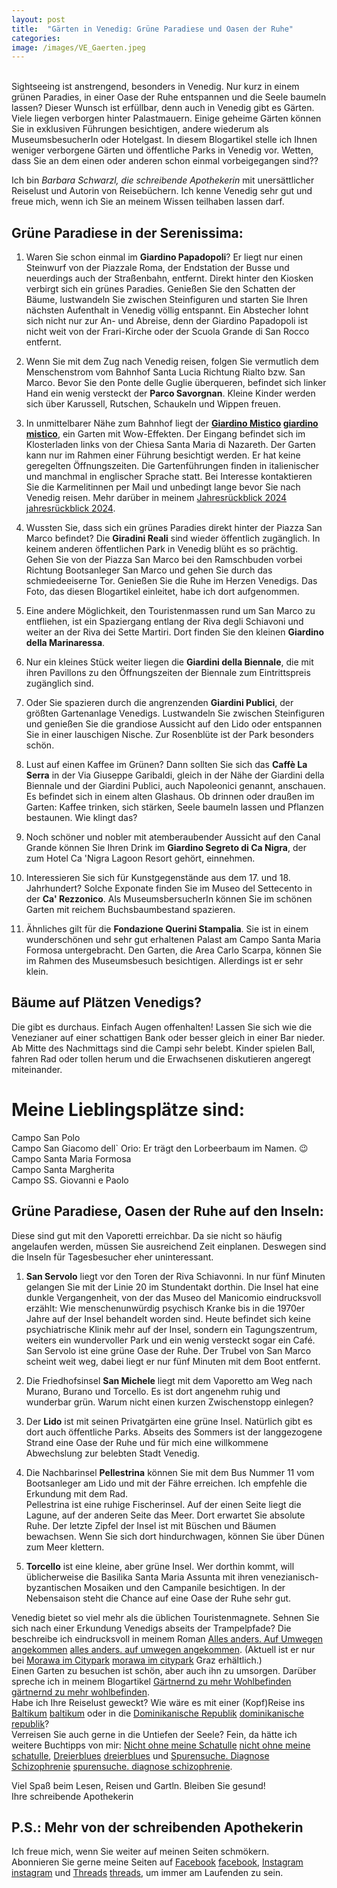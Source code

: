 ```yaml
---
layout: post
title:  "Gärten in Venedig: Grüne Paradiese und Oasen der Ruhe"
categories: 
image: /images/VE_Gaerten.jpeg
---
```



<br>
Sightseeing ist anstrengend, besonders in Venedig. Nur kurz in einem grünen Paradies, in einer Oase der Ruhe entspannen und die Seele baumeln lassen? Dieser Wunsch ist erfüllbar, denn auch in Venedig gibt es Gärten. Viele liegen verborgen hinter Palastmauern. Einige geheime Gärten können Sie in exklusiven Führungen besichtigen, andere wiederum als MuseumsbesucherIn oder Hotelgast.
In diesem Blogartikel stelle ich Ihnen weniger verborgene Gärten und öffentliche Parks in Venedig vor. Wetten, dass Sie an dem einen oder anderen schon einmal vorbeigegangen sind??



Ich bin *Barbara Schwarzl, die schreibende Apothekerin* mit unersättlicher Reiselust und Autorin von Reisebüchern. Ich kenne Venedig sehr gut und freue mich, wenn ich Sie an meinem Wissen teilhaben lassen darf.<br>



## Grüne Paradiese in der Serenissima: <br>

1. Waren Sie schon einmal im **Giardino Papadopoli**? Er liegt nur einen Steinwurf von der Piazzale Roma, der Endstation der Busse und neuerdings auch der Straßenbahn, entfernt. Direkt hinter den Kiosken verbirgt sich ein grünes Paradies. Genießen Sie den Schatten der Bäume, lustwandeln Sie zwischen Steinfiguren und starten Sie Ihren nächsten Aufenthalt in Venedig völlig entspannt.
Ein Abstecher lohnt sich nicht nur zur An- und Abreise, denn der Giardino Papadopoli ist nicht weit von der Frari-Kirche oder der Scuola Grande di San Rocco entfernt.<br>
 
2. Wenn Sie mit dem Zug nach Venedig reisen, folgen Sie vermutlich dem Menschenstrom vom Bahnhof Santa Lucia Richtung Rialto bzw. San Marco. Bevor Sie den Ponte delle Guglie überqueren, befindet sich linker Hand ein wenig versteckt der **Parco Savorgnan**. Kleine Kinder werden sich über Karussell, Rutschen, Schaukeln und Wippen freuen.
 
3. In unmittelbarer Nähe zum Bahnhof liegt der **[Giardino Mistico] [giardino mistico]**, ein Garten mit Wow-Effekten. Der Eingang befindet sich im Klosterladen links von der Chiesa Santa Maria di Nazareth. Der Garten kann nur im Rahmen einer Führung besichtigt werden. Er hat keine geregelten Öffnungszeiten. Die Gartenführungen finden in italienischer und manchmal in englischer Sprache statt. Bei Interesse kontaktieren Sie die Karmelitinnen per Mail und unbedingt lange bevor Sie nach Venedig reisen. Mehr darüber in meinem [Jahresrückblick 2024] [jahresrückblick 2024]. 
 
4. Wussten Sie, dass sich ein grünes Paradies direkt hinter der Piazza San Marco befindet? Die **Giradini Reali** sind wieder öffentlich zugänglich. In keinem anderen öffentlichen Park in Venedig blüht es so prächtig.<br>
Gehen Sie von der Piazza San Marco bei den Ramschbuden vorbei Richtung Bootsanleger San Marco und gehen Sie durch das schmiedeeiserne Tor. Genießen Sie die Ruhe im Herzen Venedigs. Das Foto, das diesen Blogartikel einleitet, habe ich dort aufgenommen.
 
5. Eine andere Möglichkeit, den Touristenmassen rund um San Marco zu entfliehen, ist ein Spaziergang entlang der Riva degli Schiavoni und weiter an der Riva dei Sette Martiri. Dort finden Sie den kleinen **Giardino della Marinaressa**.

6. Nur ein kleines Stück weiter liegen die **Giardini della Biennale**, die mit ihren Pavillons zu den Öffnungszeiten der Biennale zum Eintrittspreis zugänglich sind. 

7. Oder Sie spazieren durch die angrenzenden **Giardini Publici**, der größten Gartenanlage Venedigs. Lustwandeln Sie zwischen Steinfiguren und genießen Sie die grandiose Aussicht auf den Lido oder entspannen Sie in einer lauschigen Nische. Zur Rosenblüte ist der Park besonders schön.

8. Lust auf einen Kaffee im Grünen? Dann sollten Sie sich das **Caffè La Serra** in der Via Giuseppe Garibaldi, gleich in der Nähe der Giardini della Biennale und der Giardini Publici, auch Napoleonici genannt, anschauen. Es befindet sich in einem alten Glashaus. Ob drinnen oder draußen im Garten: Kaffee trinken, sich stärken, Seele baumeln lassen und Pflanzen bestaunen. Wie klingt das?

9. Noch schöner und nobler mit atemberaubender Aussicht auf den Canal Grande können Sie Ihren Drink im **Giardino Segreto di Ca Nigra**, der zum Hotel Ca 'Nigra Lagoon Resort gehört, einnehmen.

10. Interessieren Sie sich für Kunstgegenstände aus dem 17. und 18. Jahrhundert? Solche Exponate finden Sie im Museo del Settecento in der **Ca' Rezzonico**. Als MuseumsbersucherIn können Sie im schönen Garten mit reichem Buchsbaumbestand spazieren.

11. Ähnliches gilt für die **Fondazione Querini Stampalia**. Sie ist in einem wunderschönen und sehr gut erhaltenen Palast am Campo Santa Maria Formosa untergebracht. Den Garten, die Area Carlo Scarpa, können Sie im Rahmen des Museumsbesuch besichtigen. Allerdings ist er sehr klein.



## Bäume auf Plätzen Venedigs? <br>

Die gibt es durchaus. Einfach Augen offenhalten! Lassen Sie sich wie die Venezianer auf einer schattigen Bank oder besser gleich in einer Bar nieder. Ab Mitte des Nachmittags sind die Campi sehr belebt. Kinder spielen Ball, fahren Rad oder tollen herum und die Erwachsenen diskutieren angeregt miteinander.<br> 

# Meine Lieblingsplätze sind: <br>

Campo San Polo <br>
Campo San Giacomo dell` Orio: Er trägt den Lorbeerbaum im Namen. 😉 <br>
Campo Santa Maria Formosa <br>
Campo Santa Margherita <br>
Campo SS. Giovanni e Paolo <br>



## Grüne Paradiese, Oasen der Ruhe auf den Inseln: <br>

Diese sind gut mit den Vaporetti erreichbar. Da sie nicht so häufig angelaufen werden, müssen Sie ausreichend Zeit einplanen. Deswegen sind die Inseln für Tagesbesucher eher uninteressant. <br>

1. **San Servolo** liegt vor den Toren der Riva Schiavonni. In nur fünf Minuten gelangen Sie mit der Linie 20 im Stundentakt dorthin.
Die Insel hat eine dunkle Vergangenheit, von der das Museo del Manicomio eindrucksvoll erzählt: Wie menschenunwürdig psychisch Kranke bis in die 1970er Jahre auf der Insel behandelt worden sind. Heute befindet sich keine psychiatrische Klinik mehr auf der Insel, sondern ein Tagungszentrum, weiters ein wundervoller Park und ein wenig versteckt sogar ein Café. <br>
San Servolo ist eine grüne Oase der Ruhe. Der Trubel von San Marco scheint weit weg, dabei liegt er nur fünf Minuten mit dem Boot entfernt.

2. Die Friedhofsinsel **San Michele** liegt mit dem Vaporetto am Weg nach Murano, Burano und Torcello. Es ist dort angenehm ruhig und wunderbar grün. Warum nicht einen kurzen Zwischenstopp einlegen?

3. Der **Lido** ist mit seinen Privatgärten eine grüne Insel. Natürlich gibt es dort auch öffentliche Parks. Abseits des Sommers ist der langgezogene Strand eine Oase der Ruhe und für mich eine willkommene Abwechslung zur belebten Stadt Venedig.

4. Die Nachbarinsel **Pellestrina** können Sie mit dem Bus Nummer 11 vom Bootsanleger am Lido und mit der Fähre erreichen. Ich empfehle die Erkundung mit dem Rad.<br>
Pellestrina ist eine ruhige Fischerinsel. Auf der einen Seite liegt die Lagune, auf der anderen Seite das Meer. Dort erwartet Sie absolute Ruhe. Der letzte Zipfel der Insel ist mit Büschen und Bäumen bewachsen. Wenn Sie sich dort hindurchwagen, können Sie über Dünen zum Meer klettern.

5. **Torcello** ist eine kleine, aber grüne Insel. Wer dorthin kommt, will üblicherweise die Basilika Santa Maria Assunta mit ihren venezianisch-byzantischen Mosaiken und den Campanile besichtigen. In der Nebensaison steht die Chance auf eine Oase der Ruhe sehr gut. <br>


Venedig bietet so viel mehr als die üblichen Touristenmagnete. Sehnen Sie sich nach einer Erkundung Venedigs abseits der Trampelpfade? Die beschreibe ich eindrucksvoll in meinem Roman [Alles anders. Auf Umwegen angekommen] [alles anders. auf umwegen angekommen]. (Aktuell ist er nur bei [Morawa im Citypark] [morawa im citypark] Graz erhältlich.) <br>
Einen Garten zu besuchen ist schön, aber auch ihn zu umsorgen. Darüber spreche ich in meinem Blogartikel [Gärtnernd zu mehr Wohlbefinden] [gärtnernd zu mehr wohlbefinden].<br>
Habe ich Ihre Reiselust geweckt? Wie wäre es mit einer (Kopf)Reise ins [Baltikum] [baltikum] oder in die [Dominikanische Republik] [dominikanische republik]?<br>
Verreisen Sie auch gerne in die Untiefen der Seele? Fein, da hätte ich weitere Buchtipps von mir: [Nicht ohne meine Schatulle] [nicht ohne meine schatulle], [Dreierblues] [dreierblues] und [Spurensuche. Diagnose Schizophrenie] [spurensuche. diagnose schizophrenie].

 
Viel Spaß beim Lesen, Reisen und Gartln. Bleiben Sie gesund! <br>
Ihre schreibende Apothekerin <br>

## P.S.: Mehr von der schreibenden Apothekerin

Ich freue mich, wenn Sie weiter auf meinen Seiten schmökern. <br>
Abonnieren Sie gerne meine Seiten auf [Facebook] [facebook], [Instagram] [instagram] und [Threads] [threads], um immer am Laufenden zu sein.



[spurensuche. diagnose schizophrenie]: https://barbaraschwarzl.com/spurensuche-diagnose-schizophrenie/
[alles anders. auf umwegen angekommen]: https://barbaraschwarzl.com/alles-anders-auf-umwegen-angekommen/
[morawa im citypark]: https://www.morawa.at/about/stores/storeDetail/CP-artcStore/Morawa-Citypark-Graz
[gärtnernd zu mehr wohlbefinden]: https://barbaraschwarzl.com/2022/04/27/Gaertnernd-zu-mehr-Wohlbefinden-11-Vorteile-der-Gartenarbeit-fuer-die-Gesundheit.html
[nicht ohne meine schatulle]: https://barbaraschwarzl.com/nicht-ohne-meine-schatulle/
[normandie]: https://barbaraschwarzl.com/alles-anders-auf-umwegen-angekommen/
[baltikum]: https://barbaraschwarzl.com/reise-quer-durch-estland-lettland-und-litauen/
[dominikanische republik]: https://barbaraschwarzl.com/dreierblues/
[dreierblues]: https://barbaraschwarzl.com/dreierblues/
[facebook]: https://www.facebook.com/schreibendeApothekerin
[twitter]: https://twitter.com/BuchSchwarzl
[instagram]: https://www.instagram.com/schreibendeapothekerin/
[giardino mistico]: https://www.giardinomistico.it/blog/
[jahresrückblick 2024]: http://localhost:4000/2025/01/05/Jahresrueckblick-2024-In-der-Ruhe-liegt-die-Kraft.html
[threads]: https://www.threads.com/@schreibendeapothekerin
